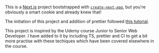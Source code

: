 This is a [Next.js](https://nextjs.org/) project bootstrapped with [`create-next-app`](https://github.com/vercel/next.js/tree/canary/packages/create-next-app), but you're obviously a smart cookie and already knew that!

The initiation of this project and addition of prettier followed [this tutorial](https://paulintrognon.fr/blog/typescript-prettier-eslint-next-js).

This project is inspired by the Udemy course Junior to Senior Web Developer. I have added to it by including TS, prettier and CI to get a bit more practise with these techiques which have been covered elsewhere in the course.
